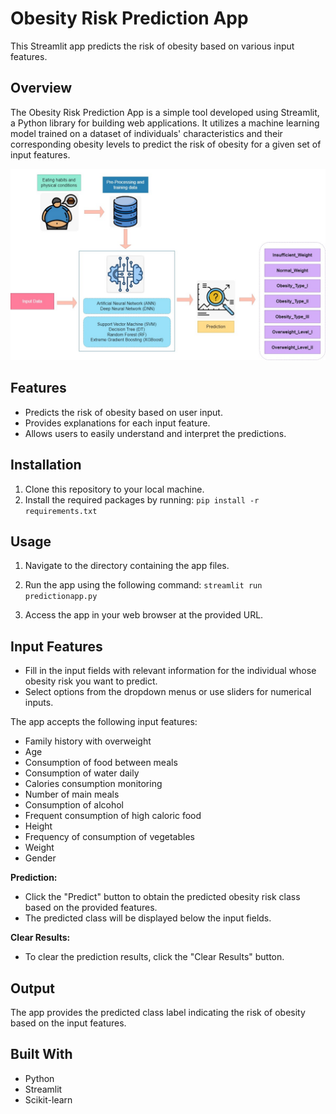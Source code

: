 # Obesity Risk Prediction App

This Streamlit app predicts the risk of obesity based on various input features.

## Overview

The Obesity Risk Prediction App is a simple tool developed using Streamlit, a Python library for building web applications. It utilizes a machine learning model trained on a dataset of individuals' characteristics and their corresponding obesity levels to predict the risk of obesity for a given set of input features.

![Obesity App Workflow](img/image.png)

## Features

- Predicts the risk of obesity based on user input.
- Provides explanations for each input feature.
- Allows users to easily understand and interpret the predictions.

## Installation

1. Clone this repository to your local machine.
2. Install the required packages by running:
    `pip install -r requirements.txt`

## Usage

1. Navigate to the directory containing the app files.
2. Run the app using the following command:
    `streamlit run predictionapp.py`

3. Access the app in your web browser at the provided URL.

## Input Features

- Fill in the input fields with relevant information for the individual whose obesity risk you want to predict.
- Select options from the dropdown menus or use sliders for numerical inputs.

The app accepts the following input features:

- Family history with overweight
- Age
- Consumption of food between meals
- Consumption of water daily
- Calories consumption monitoring
- Number of main meals
- Consumption of alcohol
- Frequent consumption of high caloric food
- Height
- Frequency of consumption of vegetables
- Weight
- Gender

**Prediction:**
- Click the "Predict" button to obtain the predicted obesity risk class based on the provided features.
- The predicted class will be displayed below the input fields.

**Clear Results:**
- To clear the prediction results, click the "Clear Results" button.

## Output

The app provides the predicted class label indicating the risk of obesity based on the input features.

## Built With

- Python
- Streamlit
- Scikit-learn
